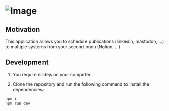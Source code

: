 # ![Image](https://github.com/user-attachments/assets/0df1de45-a033-4cf6-aa13-157749ef4552)

## Motivation
This application allows you to schedule publications (linkedin, mastodon, ...) to multiple systems from your second brain (Notion, ...)

## Development 

1. You require nodejs on your computer.

2. Clone the repository and run the following command to install the dependencies:

```bash
npm i
npm run dev
```
